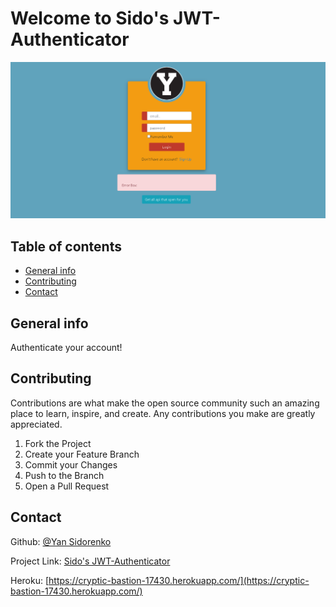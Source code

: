 # Welcome to Sido's JWT-Authenticator

![Example](./example.png)

## Table of contents
* [General info](#general-info)
* [Contributing](#contributing)
* [Contact](#contact)

## General info

Authenticate your account!


## Contributing

Contributions are what make the open source community such an amazing place to learn, inspire, and create. Any contributions you make are greatly appreciated.

1. Fork the Project
2. Create your Feature Branch
3. Commit your Changes
4. Push to the Branch
5. Open a Pull Request

## Contact

Github: [@Yan Sidorenko](https://github.com/YanSido)

Project Link: [Sido's JWT-Authenticator](https://github.com/YanSido/JWT-Authentication/tree/development-branch)

Heroku: [https://cryptic-bastion-17430.herokuapp.com/](https://cryptic-bastion-17430.herokuapp.com/)
